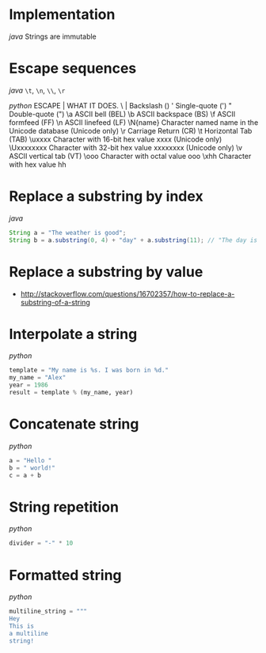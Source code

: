 # Implementation
*java*
Strings are immutable

# Escape sequences
*java*
`\t`, `\n`, `\\`, `\r`

*python*
ESCAPE |  WHAT IT DOES.
\\  | Backslash (\)
\'  Single-quote (')
\"  Double-quote (")
\a  ASCII bell (BEL)
\b  ASCII backspace (BS)
\f  ASCII formfeed (FF)
\n  ASCII linefeed (LF)
\N{name}    Character named name in the Unicode database (Unicode only)
\r  Carriage Return (CR)
\t  Horizontal Tab (TAB)
\uxxxx  Character with 16-bit hex value xxxx (Unicode only)
\Uxxxxxxxx  Character with 32-bit hex value xxxxxxxx (Unicode only)
\v  ASCII vertical tab (VT)
\ooo    Character with octal value ooo
\xhh    Character with hex value hh

# Replace a substring by index
*java*
```java
String a = "The weather is good";
String b = a.substring(0, 4) + "day" + a.substring(11); // "The day is good"
```

# Replace a substring by value
- http://stackoverflow.com/questions/16702357/how-to-replace-a-substring-of-a-string

# Interpolate a string
*python*
```python
template = "My name is %s. I was born in %d."
my_name = "Alex"
year = 1986
result = template % (my_name, year)
```

# Concatenate string
*python*
```python
a = "Hello "
b = " world!"
c = a + b
```

# String repetition
*python*
```python
divider = "-" * 10
```

# Formatted string
*python*
```python
multiline_string = """
Hey
This is
a multiline
string!
```

